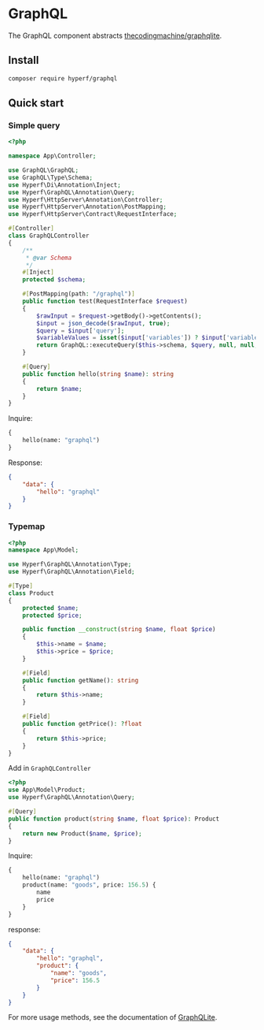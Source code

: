 # GraphQL

The GraphQL component abstracts [thecodingmachine/graphqlite](https://github.com/thecodingmachine/graphqlite).

## Install

```bash
composer require hyperf/graphql
```

## Quick start

### Simple query
```php
<?php

namespace App\Controller;

use GraphQL\GraphQL;
use GraphQL\Type\Schema;
use Hyperf\Di\Annotation\Inject;
use Hyperf\GraphQL\Annotation\Query;
use Hyperf\HttpServer\Annotation\Controller;
use Hyperf\HttpServer\Annotation\PostMapping;
use Hyperf\HttpServer\Contract\RequestInterface;

#[Controller]
class GraphQLController
{
    /**
     * @var Schema
     */
    #[Inject]
    protected $schema;

    #[PostMapping(path: "/graphql")]
    public function test(RequestInterface $request)
    {
        $rawInput = $request->getBody()->getContents();
        $input = json_decode($rawInput, true);
        $query = $input['query'];
        $variableValues = isset($input['variables']) ? $input['variables'] : null;
        return GraphQL::executeQuery($this->schema, $query, null, null, $variableValues)->toArray();
    }

    #[Query]
    public function hello(string $name): string
    {
        return $name;
    }
}
```
Inquire:
```graphql
{
    hello(name: "graphql")
}
```
Response:
```json
{
    "data": {
        "hello": "graphql"
    }
}
```

### Typemap

```php
<?php
namespace App\Model;

use Hyperf\GraphQL\Annotation\Type;
use Hyperf\GraphQL\Annotation\Field;

#[Type]
class Product
{
    protected $name;
    protected $price;

    public function __construct(string $name, float $price)
    {
        $this->name = $name;
        $this->price = $price;
    }

    #[Field]
    public function getName(): string
    {
        return $this->name;
    }

    #[Field]
    public function getPrice(): ?float
    {
        return $this->price;
    }
}
```

Add in `GraphQLController`

```php
<?php
use App\Model\Product;
use Hyperf\GraphQL\Annotation\Query;

#[Query]
public function product(string $name, float $price): Product
{
    return new Product($name, $price);
}
```

Inquire:
```graphql
{
    hello(name: "graphql")
    product(name: "goods", price: 156.5) {
        name
        price
    }
}
```

response:
```json
{
    "data": {
        "hello": "graphql",
        "product": {
            "name": "goods",
            "price": 156.5
        }
    }
}
```

For more usage methods, see the documentation of [GraphQLite](https://graphqlite.thecodingmachine.io/docs/queries).
